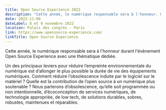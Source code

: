 ```yaml
---
title: Open Source Experience 2022
description: "Cette année, le numérique responsable sera à l'honneur. Quelle est la contribution de l’open source à un numérique plus soutenable ?"
date: 2022-11-08
dateLabel: 8 et 9 novembre 2022
location: Palais des congrès - Paris
link: https://www.opensource-experience.com/
linkTitle: Open Source Experience
---
```


Cette année, le numérique responsable sera à l'honneur durant l'évènement Open Source Experience avec une thématique dédiée.

Un des principaux leviers pour réduire l’empreinte environnementale du numérique est d’allonger le plus possible la durée de vie des équipements numériques. Comment réduire l’obsolescence induite par le logiciel sur le matériel ? Quelle est la contribution de l’open source à un numérique plus soutenable ? Nous parlerons d’obsolescence, qu’elle soit programmée ou non intentionnelle, d’écoconception de services numériques, de technologie appropriée, de low tech, de solutions durables, sobres, robustes, maintenues et réparables.